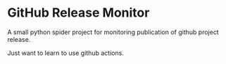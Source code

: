 # GitHub Release Monitor

A small python spider project for monitoring publication of  github project release.

Just want to learn to use github actions.